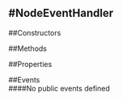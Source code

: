 #NodeEventHandler
---
##Constructors 


##Methods  












##Properties  



##Events  
####No public events defined

